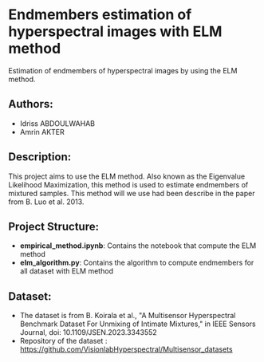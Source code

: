 # Endmembers estimation of hyperspectral images with ELM method
Estimation of endmembers of hyperspectral images by using the ELM method.

## Authors:
- Idriss ABDOULWAHAB  
- Amrin AKTER 

## Description:
This project aims to use the ELM method. Also known as the Eigenvalue Likelihood Maximization, this method is used to estimate endmembers of mixtured samples.
This method will we use had been describe in the paper from B. Luo et al. 2013.

## Project Structure:
- **empirical_method.ipynb**: Contains the notebook that compute the ELM method
- **elm_algorithm.py**: Contains the algorithm to compute endmembers for all dataset with ELM method


## Dataset:
- The dataset is from B. Koirala et al., "A Multisensor Hyperspectral Benchmark Dataset For Unmixing of Intimate Mixtures," in IEEE Sensors Journal, doi: 10.1109/JSEN.2023.3343552
- Repository of the dataset : https://github.com/VisionlabHyperspectral/Multisensor_datasets
